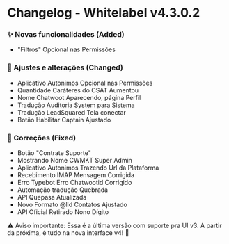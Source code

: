 # Changelog - Whitelabel v4.3.0.2

### ✨ Novas funcionalidades (Added)

- "Filtros" Opcional nas Permissões

### 🚸 Ajustes e alterações (Changed)

- Aplicativo Autonimos Opcional nas Permissões
- Quantidade Caráteres do CSAT Aumentou
- Nome Chatwoot Aparecendo, página Perfil
- Tradução Auditoria System para Sistema
- Tradução LeadSquared Tela conectar
- Botão Habilitar Captain Ajustado

### 🐛 Correções (Fixed)

- Botão "Contrate Suporte"
- Mostrando Nome CWMKT Super Admin
- Aplicativo Autonimos Trazendo Url da Plataforma
- Recebimento IMAP Mensagem Corrigida
- Erro Typebot Erro Chatwootid Corrigido
- Automação tradução Quebrada
- API Quepasa Atualizada
- Novo Formato @lid Contatos Ajustado
- API Oficial Retirado Nono Dígito

⚠️ Aviso importante: Essa é a última versão com suporte pra UI v3. A partir da próxima, é tudo na nova interface v4! 🚀
